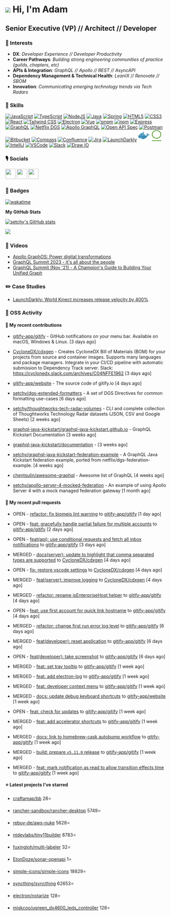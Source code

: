 ![](https://user-images.githubusercontent.com/18350557/176309783-0785949b-9127-417c-8b55-ab5a4333674e.gif) Hi, I'm Adam
============================================================================================================================

Senior Executive (VP) // Architect // Developer
-----------------------------------------------

### 🔭 Interests

- **DX**: *Developer Experience // Developer Productivity*
- **Career Pathways**: *Building strong engineering communities of practice (guilds, chapters, etc)*
- **APIs & Integration**: *GraphQL // Apollo // REST // AsyncAPI*
- **Dependency Management & Technical Health**: *LeanIX // Renovate // SBOM*
- **Innovation**: *Communicating emerging technology trends via Tech Radars*

### 💪 Skills

<p align="left">
  <a href="https://developer.mozilla.org/en-US/docs/Web/JavaScript" target="_blank" rel="noreferrer"><img src="https://raw.githubusercontent.com/danielcranney/readme-generator/main/public/icons/skills/javascript-colored.svg" width="36" height="36" alt="JavaScript" /></a>
  <a href="https://www.typescriptlang.org/" target="_blank" rel="noreferrer"><img src="https://raw.githubusercontent.com/danielcranney/readme-generator/main/public/icons/skills/typescript-colored.svg" width="36" height="36" alt="TypeScript" /></a>
  <a href="https://nodejs.org/en/" target="_blank" rel="noreferrer"><img src="https://raw.githubusercontent.com/danielcranney/readme-generator/main/public/icons/skills/nodejs-colored.svg" width="36" height="36" alt="NodeJS" /></a>
  <a href="https://www.oracle.com/java/" target="_blank" rel="noreferrer"><img src="https://raw.githubusercontent.com/danielcranney/readme-generator/main/public/icons/skills/java-colored.svg" width="36" height="36" alt="Java" /></a>
  <a href="https://spring.io/" target="_blank" rel="noreferrer"><img src="https://cdn.worldvectorlogo.com/logos/spring-3.svg" width="36" height="36" alt="Spring" /></a> 
  <a href="https://developer.mozilla.org/en-US/docs/Glossary/HTML5" target="_blank" rel="noreferrer"><img src="https://raw.githubusercontent.com/danielcranney/readme-generator/main/public/icons/skills/html5-colored.svg" width="36" height="36" alt="HTML5" /></a>
  <a href="https://www.w3.org/TR/CSS/#css" target="_blank" rel="noreferrer"><img src="https://raw.githubusercontent.com/danielcranney/readme-generator/main/public/icons/skills/css3-colored.svg" width="36" height="36" alt="CSS3" /></a>
  <a href="https://react.dev/" target="_blank" rel="noreferrer"><img src="https://cdn.worldvectorlogo.com/logos/react-2.svg" width="36" height="36" alt="React" /></a>
  <a href="https://tailwindcss.com/" target="_blank" rel="noreferrer"><img src="https://cdn.worldvectorlogo.com/logos/tailwind-css-2.svg" width="36" height="36" alt="Tailwind CSS" /></a>
  <a href="https://www.electronjs.org/" target="_blank" rel="noreferrer"><img src="https://cdn.worldvectorlogo.com/logos/electron-1.svg" width="36" height="36" alt="Electron" /></a>
  <a href="https://vuejs.org/" target="_blank" rel="noreferrer"><img src="https://cdn.worldvectorlogo.com/logos/vue-9.svg" width="36" height="36" alt="Vue" /></a>
  <a href="https://pnpm.io/" target="_blank" rel="noreferrer"><img src="https://encrypted-tbn0.gstatic.com/images?q=tbn:ANd9GcSGcwBnoTNg212cvEclMX-_qRw_P-_odFp3aafVal77Hg&s" width="36" height="36" alt="pnpm" /></a>
  <a href="https://www.npmjs.com/" target="_blank" rel="noreferrer"><img src="https://cdn.worldvectorlogo.com/logos/npm-square-red-1.svg" width="36" height="36" alt="npm" /></a>
  <a href="https://expressjs.com/" target="_blank" rel="noreferrer"><img src="https://raw.githubusercontent.com/danielcranney/readme-generator/main/public/icons/skills/express-colored.svg" width="36" height="36" alt="Express" /></a>
  <a href="https://graphql.org/" target="_blank" rel="noreferrer"><img src="https://raw.githubusercontent.com/danielcranney/readme-generator/main/public/icons/skills/graphql-colored.svg" width="36" height="36" alt="GraphQL" /></a>
  <a href="https://netflix.github.io/dgs/" target="_blank" rel="noreferrer"><img src="https://raw.githubusercontent.com/Netflix/dgs/main/docs/images/dgs-framework-brand/Icon/dgs-icon--blue.svg" width="36" height="36" alt="Netflix DGS" /></a>
  <a href="https://apollographql.com/" target="_blank" rel="noreferrer"><img src="https://cdn.worldvectorlogo.com/logos/apollo-graphql-compact.svg" width="36" height="36" alt="Apollo GraphQL" /></a>
  <a href="https://swagger.io/specification/" target="_blank" rel="noreferrer"><img src="https://cdn.worldvectorlogo.com/logos/openapi-1.svg" width="36" height="36" alt="Open API Spec" /></a>
  <a href="https://www.postman.com//" target="_blank" rel="noreferrer"><img src="https://cdn.worldvectorlogo.com/logos/postman.svg" width="36" height="36" alt="Postman" /></a>
  <a href="https://www.atlassian.com/software/bitbucket" target="_blank" rel="noreferrer"><img src="https://cdn.worldvectorlogo.com/logos/bitbucket-icon.svg" width="36" height="36" alt="Bitbucket" /></a>
  <a href="https://www.atlassian.com/software/compass" target="_blank" rel="noreferrer"><img src="https://cdn.worldvectorlogo.com/logos/atlassian-compass-1.svg" width="36" height="36" alt="Compass" /></a>
  <a href="https://www.atlassian.com/software/confluence" target="_blank" rel="noreferrer"><img src="https://cdn.worldvectorlogo.com/logos/confluence-1.svg" width="36" height="36" alt="Confluence" /></a>
  <a href="https://www.atlassian.com/software/jira" target="_blank" rel="noreferrer"><img src="https://cdn.worldvectorlogo.com/logos/jira-1.svg" width="36" height="36" alt="Jira" /></a>
  <a href="https://launchdarkly.com/" target="_blank" rel="noreferrer"><img src="https://cdn.worldvectorlogo.com/logos/launchdarkly-2.svg" width="36" height="36" alt="LaunchDarkly" /></a>
  <a href="https://docker.com/" target="_blank" rel="noreferrer"><img src="https://raw.githubusercontent.com/nx211/homer-icons/master/png/docker.png" width="36" height="36" alt="Docker" /></a>
  <a href="https://jfrog.com/artifactory/" target="_blank" rel="noreferrer"><img src="https://raw.githubusercontent.com/nx211/homer-icons/master/png/artifactory.png" width="36" height="36" alt="Artifactory" /></a>
  <a href="https://www.jetbrains.com/idea/" target="_blank" rel="noreferrer"><img src="https://cdn.worldvectorlogo.com/logos/intellij-idea-1.svg" width="36" height="36" alt="IntelliJ" /></a>
  <a href="https://code.visualstudio.com/" target="_blank" rel="noreferrer"><img src="https://cdn.worldvectorlogo.com/logos/visual-studio-code-1.svg" width="36" height="36" alt="VSCode" /></a>
  <a href="https://slack.com/" target="_blank" rel="noreferrer"><img src="https://cdn.worldvectorlogo.com/logos/slack-new-logo.svg" width="36" height="36" alt="Slack" /></a>
  <a href="https://drawio-app.com/" target="_blank" rel="noreferrer"><img src="https://cdn.worldvectorlogo.com/logos/draw-io.svg" width="36" height="36" alt="Draw IO" /></a>
</p>

                      

### 🎙️ Socials
                  
<p align="left">
  <a href="https://www.github.com/setchy" target="_blank" rel="noreferrer"><img src="https://raw.githubusercontent.com/danielcranney/readme-generator/main/public/icons/socials/github.svg" width="32" height="32" /></a>
  <a href="https://www.linkedin.com/in/adamsetch" target="_blank" rel="noreferrer"><img src="https://raw.githubusercontent.com/danielcranney/readme-generator/main/public/icons/socials/linkedin.svg" width="32" height="32" /></a>
  <a href="https://www.twitter.com/setchy87" target="_blank" rel="noreferrer"><img src="https://raw.githubusercontent.com/danielcranney/readme-generator/main/public/icons/socials/twitter.svg" width="32" height="32" /></a>
</p>

### 📛 Badges

[![wakatime](https://wakatime.com/badge/user/2b948ae2-4be1-4020-8a57-7de60b53fe1d.svg)](https://wakatime.com/@2b948ae2-4be1-4020-8a57-7de60b53fe1d)

<b>My GitHub Stats</b>

<a href="http://www.github.com/setchy"><img src="https://github-readme-stats.vercel.app/api?username=setchy&show_icons=true&hide=&count_private=true&title_color=0891b2&text_color=ffffff&icon_color=0891b2&bg_color=1c1917&hide_border=true&show_icons=true" alt="setchy's GitHub stats" /></a>

<a href="http://www.github.com/setchy"><img src="https://github-readme-streak-stats.herokuapp.com/?user=setchy&stroke=ffffff&background=1c1917&ring=0891b2&fire=0891b2&currStreakNum=ffffff&currStreakLabel=0891b2&sideNums=ffffff&sideLabels=ffffff&dates=ffffff&hide_border=true" /></a>

### 📼 Videos

- [Apollo GraphOS: Power digital transformations](https://www.apollographql.com/enterprise?wvideo=4fu2lsjssc)
- [GraphQL Summit 2023 - it's all about the people](https://www.youtube.com/watch?v=090IWEcHbJc)
- [GraphQL Summit (Nov '21) - A Champion's Guide to Building Your Unified Graph](https://www.apollographql.com/events/roundtable/graphql-summit-november-2021/a-champions-guide-to-building-your-unified-graph)

### ✏️ Case Studies

- [LaunchDarkly: World Kinect increases release velocity by 400%](https://launchdarkly.com/case-studies/world-kinect/)

### 🎯 OSS Activity
#### 🚀 My recent contributions



- [gitify-app/gitify](https://github.com/gitify-app/gitify) - GitHub notifications on your menu bar. Available on macOS, Windows &amp; Linux. [3 days ago]

- [CycloneDX/cdxgen](https://github.com/CycloneDX/cdxgen) - Creates CycloneDX Bill of Materials (BOM) for your projects from source and container images. Supports many languages and package managers. Integrate in your CI/CD pipeline with automatic submission to Dependency Track server. Slack: https://cyclonedx.slack.com/archives/C04NFFE1962 [3 days ago]

- [gitify-app/website](https://github.com/gitify-app/website) - The source code of gitify.io [4 days ago]

- [setchy/dgs-extended-formatters](https://github.com/setchy/dgs-extended-formatters) - A set of DGS Directives for common formatting use-cases [6 days ago]

- [setchy/thoughtworks-tech-radar-volumes](https://github.com/setchy/thoughtworks-tech-radar-volumes) - CLI and complete collection of Thoughtworks Technology Radar datasets (JSON, CSV and Google Sheets) [2 weeks ago]

- [graphql-java-kickstart/graphql-java-kickstart.github.io](https://github.com/graphql-java-kickstart/graphql-java-kickstart.github.io) - GraphQL Kickstart Documentation [3 weeks ago]

- [graphql-java-kickstart/documentation](https://github.com/graphql-java-kickstart/documentation) -  [3 weeks ago]

- [setchy/graphql-java-kickstart-federation-example](https://github.com/setchy/graphql-java-kickstart-federation-example) - A GraphQL Java Kickstart federation example, ported from netflix/dgs-federation-example. [4 weeks ago]

- [chentsulin/awesome-graphql](https://github.com/chentsulin/awesome-graphql) - Awesome list of GraphQL [4 weeks ago]

- [setchy/apollo-server-4-mocked-federation](https://github.com/setchy/apollo-server-4-mocked-federation) - An example of using Apollo Server 4 with a mock managed federation gateway [1 month ago]

#### 🎉 My recent pull requests



- OPEN - [refactor: fix biomejs lint warning](https://github.com/gitify-app/gitify/pull/1420) to [gitify-app/gitify](https://github.com/gitify-app/gitify) [1 day ago]

- OPEN - [feat: gracefully handle partial failure for multiple accounts](https://github.com/gitify-app/gitify/pull/1419) to [gitify-app/gitify](https://github.com/gitify-app/gitify) [2 days ago]

- OPEN - [feat(api): use conditional requests and fetch all inbox notifications](https://github.com/gitify-app/gitify/pull/1414) to [gitify-app/gitify](https://github.com/gitify-app/gitify) [3 days ago]

- MERGED - [docs(server): update to highlight that comma separated types are supported](https://github.com/CycloneDX/cdxgen/pull/1277) to [CycloneDX/cdxgen](https://github.com/CycloneDX/cdxgen) [4 days ago]

- OPEN - [fix: restore vscode settings](https://github.com/CycloneDX/cdxgen/pull/1275) to [CycloneDX/cdxgen](https://github.com/CycloneDX/cdxgen) [4 days ago]

- MERGED - [feat(server): improve logging](https://github.com/CycloneDX/cdxgen/pull/1274) to [CycloneDX/cdxgen](https://github.com/CycloneDX/cdxgen) [4 days ago]

- MERGED - [refactor: rename isEnterpriseHost helper](https://github.com/gitify-app/gitify/pull/1413) to [gitify-app/gitify](https://github.com/gitify-app/gitify) [4 days ago]

- OPEN - [feat: use first account for quick link hostname](https://github.com/gitify-app/gitify/pull/1411) to [gitify-app/gitify](https://github.com/gitify-app/gitify) [4 days ago]

- MERGED - [refactor: change first run error log level](https://github.com/gitify-app/gitify/pull/1406) to [gitify-app/gitify](https://github.com/gitify-app/gitify) [6 days ago]

- MERGED - [feat(developer): reset application](https://github.com/gitify-app/gitify/pull/1405) to [gitify-app/gitify](https://github.com/gitify-app/gitify) [6 days ago]

- OPEN - [feat(developer): take screenshot](https://github.com/gitify-app/gitify/pull/1404) to [gitify-app/gitify](https://github.com/gitify-app/gitify) [6 days ago]

- MERGED - [feat: set tray tooltip](https://github.com/gitify-app/gitify/pull/1401) to [gitify-app/gitify](https://github.com/gitify-app/gitify) [1 week ago]

- MERGED - [feat: add electron-log](https://github.com/gitify-app/gitify/pull/1400) to [gitify-app/gitify](https://github.com/gitify-app/gitify) [1 week ago]

- MERGED - [feat: developer context menu](https://github.com/gitify-app/gitify/pull/1399) to [gitify-app/gitify](https://github.com/gitify-app/gitify) [1 week ago]

- MERGED - [docs: update debug keyboard shortcuts](https://github.com/gitify-app/website/pull/178) to [gitify-app/website](https://github.com/gitify-app/website) [1 week ago]

- OPEN - [feat: check for updates](https://github.com/gitify-app/gitify/pull/1397) to [gitify-app/gitify](https://github.com/gitify-app/gitify) [1 week ago]

- MERGED - [feat: add accelerator shortcuts](https://github.com/gitify-app/gitify/pull/1396) to [gitify-app/gitify](https://github.com/gitify-app/gitify) [1 week ago]

- MERGED - [docs: link to homebrew-cask autobump workflow](https://github.com/gitify-app/gitify/pull/1391) to [gitify-app/gitify](https://github.com/gitify-app/gitify) [1 week ago]

- MERGED - [build: prepare `v5.11.0` release](https://github.com/gitify-app/gitify/pull/1390) to [gitify-app/gitify](https://github.com/gitify-app/gitify) [1 week ago]

- MERGED - [feat: mark notification as read to allow transition effects time](https://github.com/gitify-app/gitify/pull/1389) to [gitify-app/gitify](https://github.com/gitify-app/gitify) [1 week ago]

#### ⭐ Latest projects I've starred



- [craftamap/bb](https://github.com/craftamap/bb) 28⭐

- [rancher-sandbox/rancher-desktop](https://github.com/rancher-sandbox/rancher-desktop) 5749⭐

- [rebuy-de/aws-nuke](https://github.com/rebuy-de/aws-nuke) 5628⭐

- [ntdevlabs/tiny11builder](https://github.com/ntdevlabs/tiny11builder) 8783⭐

- [fuxingloh/multi-labeler](https://github.com/fuxingloh/multi-labeler) 32⭐

- [EtonDoze/sonar-openapi](https://github.com/EtonDoze/sonar-openapi) 1⭐

- [simple-icons/simple-icons](https://github.com/simple-icons/simple-icons) 18829⭐

- [syncthing/syncthing](https://github.com/syncthing/syncthing) 62653⭐

- [electron/notarize](https://github.com/electron/notarize) 128⭐

- [miskcoo/ugreen_dx4600_leds_controller](https://github.com/miskcoo/ugreen_dx4600_leds_controller) 128⭐


